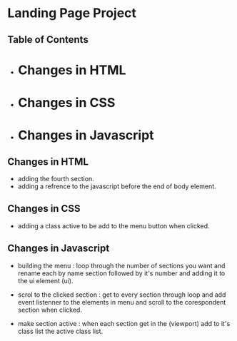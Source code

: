 # Landing Page Project

## Table of Contents

- # Changes in HTML
- # Changes in CSS
- # Changes in Javascript

## Changes in HTML

- adding the fourth section.
- adding a refrence to the javascript before the end of body element.

## Changes in CSS

- adding a class active to be add to the menu button when clicked.

## Changes in Javascript

- building the menu :
  loop through the number of sections you want and rename each by name section followed
  by it's number and adding it to the ui element (ui).

- scrol to the clicked section :
  get to every section through loop and add event listenner to the elements in menu
  and scroll to the corespondent section when clicked.

- make section active :
  when each section get in the (viewport) add to it's class list the active class list.
